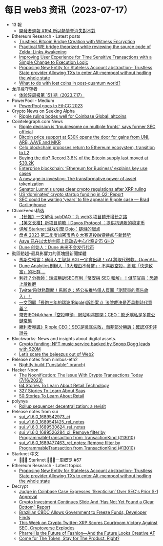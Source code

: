 # 每日 web3 资讯（2023-07-17）

- 13 報
  - [開發者週報 #194 所以熱情會消失對不對](https://www.ethanhuang13.com/p/194)
- Ethereum Research - Latest posts
  - [Trustless Bitcoin Bridge Creation with Witness Encryption](https://ethresear.ch/t/trustless-bitcoin-bridge-creation-with-witness-encryption/11953/17)
  - [Practical WE bridge theorized while reviewing the source code of Zelda: Links Awakening](https://ethresear.ch/t/practical-we-bridge-theorized-while-reviewing-the-source-code-of-zelda-links-awakening/16115/7)
  - [Improving User Experience for Time Sensitive Transactions with a Simple Change to Execution Logic](https://ethresear.ch/t/improving-user-experience-for-time-sensitive-transactions-with-a-simple-change-to-execution-logic/16121/4)
  - [Proposing New Entity for Stateless Account abstraction- Trustless State provider Allowing TXs to enter Alt-mempool without hodling the whole state](https://ethresear.ch/t/proposing-new-entity-for-stateless-account-abstraction-trustless-state-provider-allowing-txs-to-enter-alt-mempool-without-hodling-the-whole-state/16128/1)
  - [What to do with lost coins in post-quantum world?](https://ethresear.ch/t/what-to-do-with-lost-coins-in-post-quantum-world/15703/9)
- 龙爪槐守望者
  - [体验碎周报第 151 期（2023.7.17）](https://www.ftium4.com/ux-weekly-151.html)
- PowerPool - Medium
  - [PowerPool goes to EthCC 2023](https://medium.com/powerpool/powerpool-goes-to-ethcc-2023-379cd82b4178?source=rss----734b6abdb4f3---4)
- Crypto News on Seeking Alpha
  - [Ripple ruling bodes well for Coinbase Global, altcoins](https://seekingalpha.com/news/3987760-ripple-ruling-bodes-well-for-coinbase-global-altcoins?utm_source=feed_news_crypto&utm_medium=referral)
- Cointelegraph.com News
  - [Ripple decision is 'troublesome on multiple fronts', says former SEC official](https://cointelegraph.com/news/ripple-decision-is-troublesome-on-multiple-fronts-says-former-sec-official)
  - [Bitcoin price support at $30K opens the door for gains from UNI, ARB, AAVE and MKR](https://cointelegraph.com/news/bitcoin-price-support-at-30k-opens-the-door-for-gains-from-uni-arb-aave-and-mkr)
  - [Celo blockchain proposes return to Ethereum ecosystem, transition to L2](https://cointelegraph.com/news/celo-blockchain-proposes-return-to-ethereum-ecosystem-transition-to-l2)
  - [Buying the dip? Record 3.8% of the Bitcoin supply last moved at $30.2K](https://cointelegraph.com/news/buying-dip-bitcoin-supply-moved-30k)
  - [Enterprise blockchain: ‘Ethereum for Business’ explains key use cases](https://cointelegraph.com/news/enterprise-blockchain-ethereum-for-business-explains-key-use-cases)
  - [A new age in investing: The transformative power of asset tokenization](https://cointelegraph.com/news/a-new-age-in-investing-the-transformative-power-of-asset-tokenization)
  - [Senator Lummis urges clear crypto regulations after XRP ruling](https://cointelegraph.com/news/senator-lummis-urges-clear-crypto-regulations-after-xrp-ruling)
  - [US ‘dominates’ crypto startup funding in Q2: Report](https://cointelegraph.com/news/us-crypto-startup-in-q2-galaxy-digital)
  - [SEC could be waiting ‘years’ to file appeal in Ripple case — Brad Garlinghouse](https://cointelegraph.com/news/sec-file-appeal-ripple-case-brad-garlinghouse)
- ChainFeeds精选
  - [【长推】一文解读 subDAO：为 web3 项目铺开增长之路](https://twitter.com/nintendodoomed/status/1680457697576255489)
  - [【英文长推】新项目前瞻｜Davos Protocol ：提供抗通胀的稳定币](https://twitter.com/crypthoem/status/1680321101140729858)
  - [详解 Starknet 游戏引擎 Dojo：链游的起点](https://www.panewslab.com/zh/articledetails/0x7i1s58.html)
  - [盘点 2023 第二季度加密市场 8 大赛道投融资特点与新趋势](https://www.chaincatcher.com/article/2097004)
  - [Aave 已在以太坊主网上启动去中心化稳定币 GHO](https://twitter.com/aaveaave/status/1680216586047885312)
  - [Dune 创始人：Dune 未来不会发行代币](https://twitter.com/hagaetc/status/1679474608175456256)
- 動區動趨-最具影響力的區塊鏈新聞媒體
  - [馬斯克預言：通用人工智慧 AGI 一定會出現！xAI 將取代微軟、OpenAI…](https://www.blocktempo.com/elon-musk-says-xai-will-work-with-twitter-and-tesla/)
  - [Dune Analytics創辦人「3大理由不發幣」: 不喜歡空投，創建「快速致富」的社群….](https://www.blocktempo.com/dune-analytics-will-not-issue-tokens/)
  - [利好？分析師：瑞波勝訴SEC有利「幣安與 SEC 和解」！但前官員：恐遭上訴推翻](https://www.blocktempo.com/mike-novogratz-on-ripple-lawsuit/)
  - [Twitter陷財務難關！馬斯克：將公布推特個人頁面「瀏覽量的廣告收入」！](https://www.blocktempo.com/twitter-will-share-ad-revenue-from-profile-page-views/)
  - [一文回顧「長跑三年的瑞波(Ripple)訴訟案」》法院裁決是否具劃時代意義？](https://www.blocktempo.com/three-year-long-ripple-suit-case-xrp-security-meaning/)
  - [幣安IEO》Arkham「空投申領」網站明將關閉；CEO：缺乏隱私是多數公鏈常態](https://www.blocktempo.com/arkham-airdrop-snapshot-will-be-closed-on-july-16/)
  - [勝利者嘲諷》Ripple CEO：SEC是徹底失敗，而非部分勝訴；確認XRP非證券](https://www.blocktempo.com/ripple-ceo-says-recent-ruling-was-complete-loss-for-sec/)
- Blockworks: News and insights about digital assets.
  - [Crypto funding: NFT music service backed by Snoop Dogg leads with $20M](https://blockworks.co/news/nft-music-service-20m)
  - [Let’s scare the bejeezus out of Web2](https://blockworks.co/news/decentralized-social-media-web3)
- Release notes from nimbus-eth2
  - [Nightly build ("unstable" branch)](https://github.com/status-im/nimbus-eth2/releases/tag/nightly)
- Hacker Noon
  - [The Noonification: The Issue With Crypto Transactions Today (7/16/2023)](https://hackernoon.com/7-16-2023-noonification?source=rss)
  - [64 Stories To Learn About Retail Technology](https://hackernoon.com/64-stories-to-learn-about-retail-technology?source=rss)
  - [327 Stories To Learn About Saas](https://hackernoon.com/327-stories-to-learn-about-saas?source=rss)
  - [50 Stories To Learn About Retail](https://hackernoon.com/50-stories-to-learn-about-retail?source=rss)
- polynya
  - [Rollup sequencer decentralization: a revisit](https://polynya.mirror.xyz/OMINipKqk8TTabnUpcYUmdHMylPBp_SpJlCFPzhzjhw)
- Release notes from sui
  - [sui_v1.6.0_1689542973_ci](https://github.com/MystenLabs/sui/releases/tag/sui_v1.6.0_1689542973_ci)
  - [sui_v1.6.0_1689541425_rel_notes](https://github.com/MystenLabs/sui/releases/tag/sui_v1.6.0_1689541425_rel_notes)
  - [sui_v1.6.0_1689530624_rel_notes](https://github.com/MystenLabs/sui/releases/tag/sui_v1.6.0_1689530624_rel_notes)
  - [sui_v1.6.0_1689526284_ci: Remove filter by ProgrammableTransaction from TransactionKind (#13010)](https://github.com/MystenLabs/sui/releases/tag/sui_v1.6.0_1689526284_ci)
  - [sui_v1.6.0_1689477463_rel_notes: Remove filter by ProgrammableTransaction from TransactionKind (#13010)](https://github.com/MystenLabs/sui/releases/tag/sui_v1.6.0_1689477463_rel_notes)
- Starknet 中文
  - [👩🏽‍🚀 Starknet 👨🏽‍🚀一周概览 #67](https://starknetzh.substack.com/p/starknet-67-bfa)
- Ethereum Research - Latest topics
  - [Proposing New Entity for Stateless Account abstraction- Trustless State provider Allowing TXs to enter Alt-mempool without hodling the whole state](https://ethresear.ch/t/proposing-new-entity-for-stateless-account-abstraction-trustless-state-provider-allowing-txs-to-enter-alt-mempool-without-hodling-the-whole-state/16128)
- Decrypt
  - [Judge in Coinbase Case Expresses ‘Skepticism’ Over SEC's Prior S-1 Approval](https://decrypt.co/148818/judge-in-coinbase-case-focuses-on-sec-s1-approval)
  - [Crypto Investment Continues Slide And ‘Has Not Yet Found a Clear Bottom’: Report](https://decrypt.co/148784/crypto-investment-continues-slide-and-has-not-yet-found-a-clear-bottom-report)
  - [Brazilian CBDC Allows Government to Freeze Funds, Developer Finds](https://decrypt.co/148786/brazil-cbdc-allows-central-bank-freeze-funds-adjust-balances)
  - [This Week on Crypto Twitter: XRP Scores Courtroom Victory Against SEC, Cryptoverse Explodes](https://decrypt.co/148764/this-week-on-crypto-twitter-xrp-versus-sec-victory-security)
  - [Pharrell Is the Future of Fashion—And the Future Looks Creative AF](https://decrypt.co/148668/pharrell-future-fashion-future-looks-creative-af)
  - [Come for The Token, Stay for The Product. Right?](https://decrypt.co/148693/come-token-stay-product-right)
